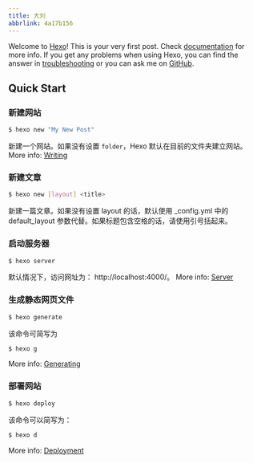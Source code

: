 ```yaml
---
title: 大刘
abbrlink: 4a17b156
---
```

Welcome to [Hexo](https://hexo.io/)! This is your very first post. Check [documentation](https://hexo.io/docs/) for more info. If you get any problems when using Hexo, you can find the answer in [troubleshooting](https://hexo.io/docs/troubleshooting.html) or you can ask me on [GitHub](https://github.com/hexojs/hexo/issues).

## Quick Start

### 新建网站

``` bash
$ hexo new "My New Post"
```
新建一个网站。如果没有设置 `folder`，Hexo 默认在目前的文件夹建立网站。
More info: [Writing](https://hexo.io/docs/writing.html)

### 新建文章
``` bash
$ hexo new [layout] <title>
```
新建一篇文章。如果没有设置 layout 的话，默认使用 _config.yml 中的 default_layout 参数代替。如果标题包含空格的话，请使用引号括起来。

### 启动服务器

``` bash
$ hexo server
```
默认情况下，访问网址为： http://localhost:4000/。
More info: [Server](https://hexo.io/docs/server.html)

### 生成静态网页文件

``` bash
$ hexo generate
```
该命令可简写为
``` bash
$ hexo g
```

More info: [Generating](https://hexo.io/docs/generating.html)

### 部署网站

``` bash
$ hexo deploy
```
该命令可以简写为：
``` bash
$ hexo d
```
More info: [Deployment](https://hexo.io/docs/one-command-deployment.html)
